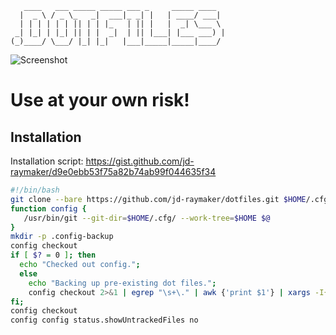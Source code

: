 ```
   ____   ___ _____ _____ ___ _     _____ ____  
  |  _ \ / _ \_   _|  ___|_ _| |   | ____/ ___| 
  | | | | | | || | | |_   | || |   |  _| \___ \ 
 _| |_| | |_| || | |  _|  | || |___| |___ ___) |
(_)____/ \___/ |_| |_|   |___|_____|_____|____/ 

```

![Screenshot](https://i.ibb.co/kQSztkd/20200701-114453.png)

# Use at your own risk!

## Installation
Installation script: https://gist.github.com/jd-raymaker/d9e0ebb53f75a82b74ab99f044635f34

```bash
#!/bin/bash
git clone --bare https://github.com/jd-raymaker/dotfiles.git $HOME/.cfg
function config {
   /usr/bin/git --git-dir=$HOME/.cfg/ --work-tree=$HOME $@
}
mkdir -p .config-backup
config checkout
if [ $? = 0 ]; then
  echo "Checked out config.";
  else
    echo "Backing up pre-existing dot files.";
    config checkout 2>&1 | egrep "\s+\." | awk {'print $1'} | xargs -I{} mv {} .config-backup/{}
fi;
config checkout
config config status.showUntrackedFiles no
```

